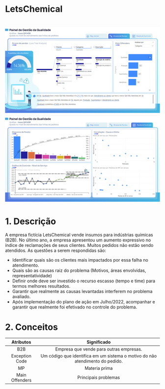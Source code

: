 # LetsChemical

<h1 align="center">
  <img alt="LetsChemical" title="#LetsChemical" src="https://github.com/robsonlopesjr/letschemical/blob/main/imagens/screen002.png" />
  <img alt="LetsChemical" title="#LetsChemical" src="https://github.com/robsonlopesjr/letschemical/blob/main/imagens/screen003.png" />
</h1>

# 1. Descrição
A empresa fictícia LetsChemical vende insumos para indústrias químicas (B2B). No último ano, a empresa apresentou um aumento expressivo no índice de reclamações de seus clientes. Muitos pedidos não estão sendo atendidos. As questões a serem respondidas são:
- Identificar quais são os clientes mais impactados por essa falha no atendimento.
- Quais são as causas raiz do problema (Motivos, áreas envolvidas, representatividade)
- Definir onde deve ser investido o recurso escasso (tempo e time) para termos melhores resultados.
- Garantir que realmente as causas levantadas interferem no problema avaliado.
- Após implementação do plano de ação em Julho/2022, acompanhar e garantir que realmente foi efetivado no controle do problema.

# 2. Conceitos 

|   Atributos    |                                  Significado                                  |
| :------------: | :---------------------------------------------------------------------------: |
|      B2B       |                    Empresa que vende para outras empresas.                    |
| Exception Code | Um código que identifica em um sistema o motivo do não atendimento do pedido. |
|       MP       |                                 Materia prima                                 |
| Main Offenders |                             Principais problemas                              |